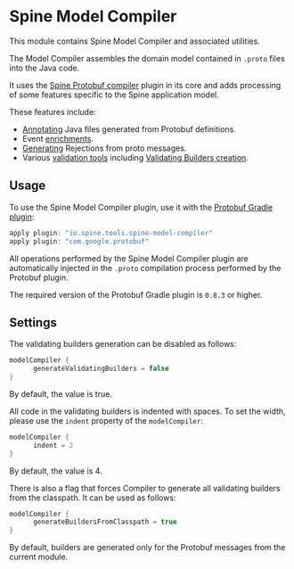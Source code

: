 # Spine Model Compiler

This module contains Spine Model Compiler and associated utilities. 

The Model Compiler assembles the domain model contained in `.proto` files into the Java code. 

It uses the [Spine Protobuf compiler](../protoc-plugin) plugin in its core and adds processing of 
some features specific to the Spine application model. 

These features include:

* [Annotating](src/main/java/io/spine/tools/compiler/annotation) Java files generated from Protobuf 
definitions.
* Event [enrichments](src/main/java/io/spine/tools/compiler/enrichment).
* [Generating](src/main/java/io/spine/tools/compiler/rejection) Rejections from proto messages.
* Various [validation tools](src/main/java/io/spine/tools/compiler/validation) including
[Validating Builders creation](src/main/java/io/spine/tools/gradle/compiler/ValidatingBuilderGenPlugin.java).

## Usage

To use the Spine Model Compiler plugin, use it with the 
[Protobuf Gradle plugin](https://github.com/google/protobuf-gradle-plugin):

```groovy
apply plugin: "io.spine.tools.spine-model-compiler"
apply plugin: "com.google.protobuf"
```

All operations performed by the Spine Model Compiler plugin are automatically injected in the 
`.proto` compilation process performed by the Protobuf plugin.

The required version of the Protobuf Gradle plugin is `0.8.3` or higher.

## Settings

The validating builders generation can be disabled as follows:

```groovy
modelCompiler {
      generateValidatingBuilders = false
}
```

By default, the value is true.

All code in the validating builders is indented with spaces. To set the width, please use the 
`indent` property of the `modelCompiler`:

```groovy
modelCompiler {
      indent = 2
}
```

By default, the value is 4.

There is also a flag that forces Compiler to generate all validating builders from the classpath. 
It can be used as follows:

```groovy
modelCompiler {
      generateBuildersFromClasspath = true
}
```

By default, builders are generated only for the Protobuf messages  from the current module.

